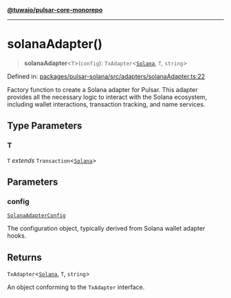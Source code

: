 [**@tuwaio/pulsar-core-monorepo**](../../../README.md)

***

# solanaAdapter()

> **solanaAdapter**\<`T`\>(`config`): `TxAdapter`\<[`Solana`](../enumerations/SolanaTransactionTracker.md#solana), `T`, `string`\>

Defined in: [packages/pulsar-solana/src/adapters/solanaAdapter.ts:22](https://github.com/TuwaIO/pulsar-core/blob/985edec1767ef15f98a2291cd2f4c155d4746f3b/packages/pulsar-solana/src/adapters/solanaAdapter.ts#L22)

Factory function to create a Solana adapter for Pulsar.
This adapter provides all the necessary logic to interact with the Solana ecosystem,
including wallet interactions, transaction tracking, and name services.

## Type Parameters

### T

`T` *extends* `Transaction`\<[`Solana`](../enumerations/SolanaTransactionTracker.md#solana)\>

## Parameters

### config

[`SolanaAdapterConfig`](../interfaces/SolanaAdapterConfig.md)

The configuration object, typically derived from Solana wallet adapter hooks.

## Returns

`TxAdapter`\<[`Solana`](../enumerations/SolanaTransactionTracker.md#solana), `T`, `string`\>

An object conforming to the `TxAdapter` interface.
